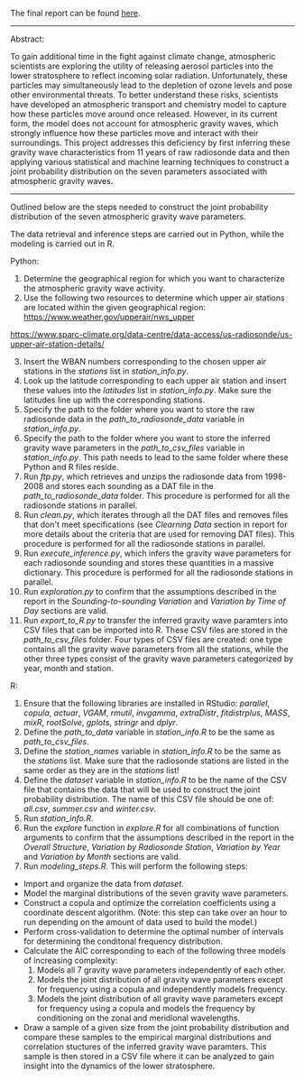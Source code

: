 The final report can be found [here](https://github.com/williamfried/Joint-Probability-Distribution-of-Atmospheric-Gravity-Wave-Parameters/blob/master/final%20report.pdf).

_________

Abstract: 

To gain additional time in the fight against climate change, atmospheric scientists are exploring the utility of releasing aerosol particles into the lower stratosphere to reflect incoming solar radiation. Unfortunately, these particles may simultaneously lead to the depletion of ozone levels and pose other environmental threats. To better understand these risks, scientists have developed an atmospheric transport and chemistry model to capture how these particles move around once released. However, in its current form, the model does not account for atmospheric gravity waves, which strongly influence how these particles move and interact with their surroundings. This project addresses this deficiency by first inferring these gravity wave characteristics from 11 years of raw radiosonde data and then applying various statistical and machine learning techniques to construct a joint probability distribution on the seven parameters associated with atmospheric gravity waves.

_________

Outlined below are the steps needed to construct the joint probability distribution of the seven atmospheric gravity wave parameters.

The data retrieval and inference steps are carried out in Python, while the modeling is carried out in R. 

Python:
1. Determine the geographical region for which you want to characterize the atmospheric gravity wave activity.
2. Use the following two resources to determine which upper air stations are located within the given geographical region:
https://www.weather.gov/upperair/nws_upper 

https://www.sparc-climate.org/data-centre/data-access/us-radiosonde/us-upper-air-station-details/

3. Insert the WBAN numbers corresponding to the chosen upper air stations in the _stations_ list in _station_info.py_.
4. Look up the latitude corresponding to each upper air station and insert these values into the _latitudes_ list in _station_info.py_. Make sure the latitudes line up with the corresponding stations.
5. Specify the path to the folder where you want to store the raw radiosonde data in the _path_to_radiosonde_data_ variable in _station_info.py_. 
6. Specify the path to the folder where you want to store the inferred gravity wave parameters in the _path_to_csv_files_ variable in _station_info.py_. This path needs to lead to the same folder where these Python and R files reside.
7. Run _ftp.py_, which retrieves and unzips the radiosonde data from 1998-2008 and stores each sounding as a DAT file in the _path_to_radiosonde_data_ folder. This procedure is performed for all the radiosonde stations in parallel.
8. Run _clean.py_, which iterates through all the DAT files and removes files that don't meet specifications (see _Clearning Data_ section in report for more details about the criteria that are used for removing DAT files). This procedure is performed for all the radiosonde stations in parallel.
9. Run _execute_inference.py_, which infers the gravity wave parameters for each radiosonde sounding and stores these quantities in a massive dictionary. This procedure is performed for all the radiosonde stations in parallel.
10. Run _exploration.py_ to confirm that the assumptions described in the report in the _Sounding-to-sounding Variation_ and _Variation by Time of Day_ sections are valid. 
11. Run _export_to_R.py_ to transfer the inferred gravity wave paramters into CSV files that can be imported into R. These CSV files are stored in the _path_to_csv_files_ folder. Four types of CSV files are created: one type contains all the gravity wave parameters from all the stations, while the other three types consist of the gravity wave parameters categorized by year, month and station.

R:
1. Ensure that the following libraries are installed in RStudio: _parallel_, _copula_, _actuar_, _VGAM_, _rmutil_, _invgamma_, _extraDistr_, _fitdistrplus_, _MASS_, _mixR_, _rootSolve_, _gplots_, _stringr_ and _dplyr_.
2. Define the _path_to_data_ variable in _station_info.R_ to be the same as _path_to_csv_files_. 
3. Define the _station_names_ variable in _station_info.R_ to be the same as the _stations_ list. Make sure that the radiosonde stations are listed in the same order as they are in the _stations_ list!
4. Define the _dataset_ variable in _station_info.R_ to be the name of the CSV file that contains the data that will be used to construct the joint probability distribution. The name of this CSV file should be one of: _all.csv_, _summer.csv_ and _winter.csv_. 
5. Run _station_info.R_. 
6. Run the _explore_ function in _explore.R_ for all combinations of function arguments to confirm that the assumptions described in the report in the _Overall Structure_, _Variation by Radiosonde Station_, _Variation by Year_ and _Variation by Month_ sections are valid. 
7. Run _modeling_steps.R_. This will perform the following steps:
  * Import and organize the data from _dataset_.
  * Model the marginal distributions of the seven gravity wave parameters.
  * Construct a copula and optimize the correlation coefficients using a coordinate descent algorithm. (Note: this step can take over an hour to run depending on the amount of data used to build the model.)
  * Perform cross-validation to determine the optimal number of intervals for determining the conditonal frequency distribution.
  * Calculate the AIC corresponding to each of the following three models of increasing complexity:
    1. Models all 7 gravity wave parameters independently of each other.
    2. Models the joint distribution of all gravity wave parameters except for frequency using a copula and independently models frequency. 
    3. Models the joint distribution of all gravity wave parameters except for frequency using a copula and models the frequency by conditioning on the zonal and meridional wavelengths. 
  * Draw a sample of a given size from the joint probability distribution and compare these samples to the empirical marginal distributions and correlation stuctures of the inferred gravity wave paramters. This sample is then stored in a CSV file where it can be analyzed to gain insight into the dynamics of the lower stratosphere.

